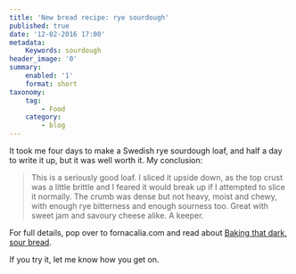 ```yaml
---
title: 'New bread recipe: rye sourdough'
published: true
date: '12-02-2016 17:00'
metadata:
    Keywords: sourdough
header_image: '0'
summary:
    enabled: '1'
    format: short
taxonomy:
    tag:
        - Food
    category:
        - blog
---
```


It took me four days to make a Swedish rye sourdough loaf, and half a day to write it up, but it was well worth it. My conclusion:

> This is a seriously good loaf. I sliced it upside down, as the top crust was a little brittle and I feared it would break up if I attempted to slice it normally. The crumb was dense but not heavy, moist and chewy, with enough rye bitterness and enough sourness too. Great with sweet jam and savoury cheese alike. A keeper.

For full details, pop over to fornacalia.com and read about [Baking that dark, sour bread](http://www.fornacalia.com/2016/baking-that-dark-sour-bread/).

If you try it, let me know how you get on.